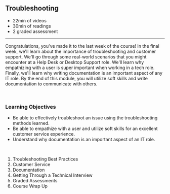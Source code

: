 ## Troubleshooting

- 22min of videos
- 30min of readings
- 2 graded assessment

<hr>

Congratulations, you've made it to the last week of the course! In the final week, we'll learn about the importance of troubleshooting and customer support. We'll go through some real-world scenarios that you might encounter at a Help Desk or Desktop Support role. We'll learn why empathizing with a user is super important when working in a tech role. Finally, we'll learn why writing documentation is an important aspect of any IT role. By the end of this module, you will utilize soft skills and write documentation to communicate with others.

<br>

### Learning Objectives

- Be able to effectively troubleshoot an issue using the troubleshooting methods learned.
- Be able to empathize with a user and utilize soft skills for an excellent customer service experience.
- Understand why documentation is an important aspect of an IT role.

<br>

1. Troubleshooting Best Practices
2. Customer Service
3. Documentation
4. Getting Through a Technical Interview
5. Graded Assessments
6. Course Wrap Up
